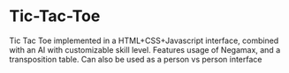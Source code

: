 # Tic-Tac-Toe
Tic Tac Toe implemented in a HTML+CSS+Javascript interface, combined with an AI with customizable skill level. Features usage of Negamax, and a transposition table. Can also be used as a person vs person interface
